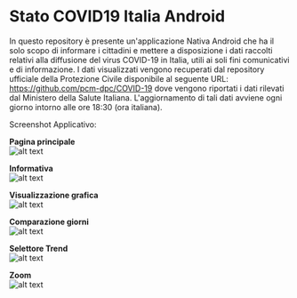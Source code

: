 # Stato COVID19 Italia Android

In questo repository è presente un'applicazione Nativa Android che ha il solo scopo di informare i cittadini e mettere a disposizione i dati raccolti relativi alla diffusione del virus COVID-19 in Italia, utili ai soli fini comunicativi e di informazione.
I dati visualizzati vengono recuperati dal repository ufficiale della Protezione Civile disponibile al seguente URL: https://github.com/pcm-dpc/COVID-19 dove vengono riportati i dati rilevati dal Ministero della Salute Italiana. L'aggiornamento di tali dati avviene ogni giorno intorno alle ore 18:30 (ora italiana).

Screenshot Applicativo:

**Pagina principale**<br/>
![alt text](https://github.com/SimoneTinella/Stato_COVID19_Italia_Android/raw/master/img/MainActivity.png)

**Informativa**<br/>
![alt text](https://github.com/SimoneTinella/Stato_COVID19_Italia_Android/raw/master/img/InfoDialog.PNG)

**Visualizzazione grafica**<br/>
![alt text](https://github.com/SimoneTinella/Stato_COVID19_Italia_Android/raw/master/img/ChartActivity.PNG)

**Comparazione giorni**<br/>
![alt text](https://github.com/SimoneTinella/Stato_COVID19_Italia_Android/raw/master/img/DayDiff.png)

**Selettore Trend**<br/>
![alt text](https://github.com/SimoneTinella/Stato_COVID19_Italia_Android/raw/master/img/TrendSelector.png)

**Zoom**<br/>
![alt text](https://github.com/SimoneTinella/Stato_COVID19_Italia_Android/raw/master/img/Zoom.png)
